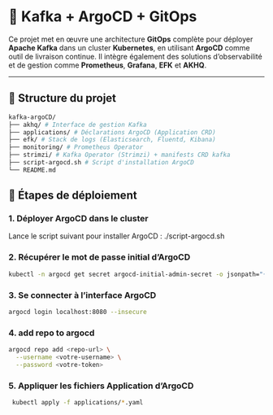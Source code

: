 # 🚀 Kafka + ArgoCD + GitOps

Ce projet met en œuvre une architecture **GitOps** complète pour déployer **Apache Kafka** dans un cluster **Kubernetes**, en utilisant **ArgoCD** comme outil de livraison continue. Il intègre également des solutions d’observabilité et de gestion comme **Prometheus**, **Grafana**, **EFK** et **AKHQ**.

---
## 📁 Structure du projet
```bash
kafka-argoCD/
├── akhq/ # Interface de gestion Kafka
├── applications/ # Déclarations ArgoCD (Application CRD)
├── efk/ # Stack de logs (Elasticsearch, Fluentd, Kibana)
├── monitoring/ # Prometheus Operator
├── strimzi/ # Kafka Operator (Strimzi) + manifests CRD kafka
├── script-argocd.sh # Script d'installation ArgoCD
└── README.md
```

## 🔧 Étapes de déploiement

### 1. Déployer ArgoCD dans le cluster
Lance le script suivant pour installer ArgoCD : ./script-argocd.sh

### 2. Récupérer le mot de passe initial d’ArgoCD
```bash
kubectl -n argocd get secret argocd-initial-admin-secret -o jsonpath="{.data.password}" | base64 -d && echo 
```
### 3. Se connecter à l’interface ArgoCD
```bash
argocd login localhost:8080 --insecure

```
### 4. add repo to argocd 
```bash
argocd repo add <repo-url> \
  --username <votre-username> \
  --password <votre-token>

``` 
### 5. Appliquer les fichiers Application d’ArgoCD
```bash
 kubectl apply -f applications/*.yaml
 ```



